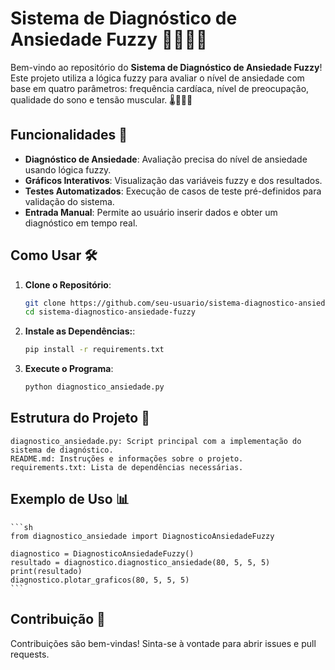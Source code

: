 # Sistema de Diagnóstico de Ansiedade Fuzzy 🤖💆‍♂️💡

Bem-vindo ao repositório do **Sistema de Diagnóstico de Ansiedade Fuzzy**! Este projeto utiliza a lógica fuzzy para avaliar o nível de ansiedade com base em quatro parâmetros: frequência cardíaca, nível de preocupação, qualidade do sono e tensão muscular. 🌡️🧠💤💪

## Funcionalidades 🚀

- **Diagnóstico de Ansiedade**: Avaliação precisa do nível de ansiedade usando lógica fuzzy.
- **Gráficos Interativos**: Visualização das variáveis fuzzy e dos resultados.
- **Testes Automatizados**: Execução de casos de teste pré-definidos para validação do sistema.
- **Entrada Manual**: Permite ao usuário inserir dados e obter um diagnóstico em tempo real.

## Como Usar 🛠️

1. **Clone o Repositório**:

   ```sh
   git clone https://github.com/seu-usuario/sistema-diagnostico-ansiedade-fuzzy.git
   cd sistema-diagnostico-ansiedade-fuzzy

   ```

2. **Instale as Dependências:**:

   ```sh
   pip install -r requirements.txt

   ```

3. **Execute o Programa**:
   ```sh
   python diagnostico_ansiedade.py
   ```

## Estrutura do Projeto 📁

    diagnostico_ansiedade.py: Script principal com a implementação do sistema de diagnóstico.
    README.md: Instruções e informações sobre o projeto.
    requirements.txt: Lista de dependências necessárias.

## Exemplo de Uso 📊

    ```sh
    from diagnostico_ansiedade import DiagnosticoAnsiedadeFuzzy

    diagnostico = DiagnosticoAnsiedadeFuzzy()
    resultado = diagnostico.diagnostico_ansiedade(80, 5, 5, 5)
    print(resultado)
    diagnostico.plotar_graficos(80, 5, 5, 5)
    ```

## Contribuição 🤝
Contribuições são bem-vindas! Sinta-se à vontade para abrir issues e pull requests.
